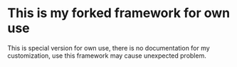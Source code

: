 # This is my forked framework for own use

This is special version for own use, there is no documentation for my customization, use this framework may cause unexpected problem.